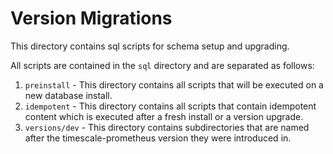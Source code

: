 # Version Migrations

This directory contains sql scripts for schema setup and upgrading.

All scripts are contained in the `sql` directory and are separated as follows:

1. `preinstall` - This directory contains all scripts that will be executed on
    a new database install.
2. `idempotent` - This directory contains all scripts that contain idempotent
    content which is executed after a fresh install or a version upgrade.
3. `versions/dev` - This directory contains subdirectories that are named after
    the timescale-prometheus version they were introduced in.
